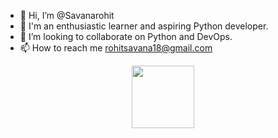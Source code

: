 - 👋 Hi, I’m @Savanarohit
- 👀 I'm an enthusiastic learner and aspiring Python developer.
- 💞️ I’m looking to collaborate on Python and DevOps.
- 📫 How to reach me rohitsavana18@gmail.com

<!---
Savanarohit/Savanarohit is a ✨ special ✨ repository because its `README.md` (this file) appears on your GitHub profile.
You can click the Preview link to take a look at your changes.
--->

<div id="header" align="center">
  <img src="https://media.giphy.com/media/M9gbBd9nbDrOTu1Mqx/giphy.gif" width="100"/>
</div>
